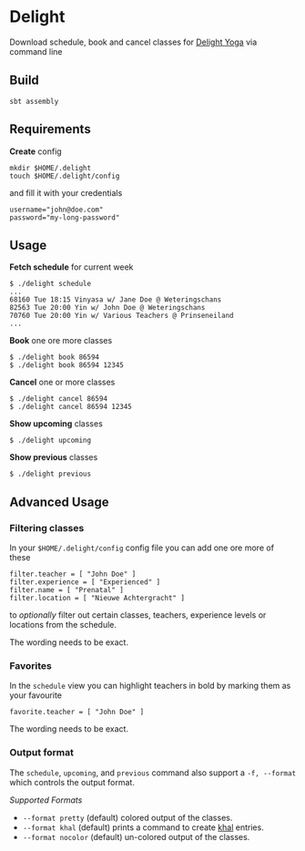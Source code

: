 # Delight

Download schedule, book and cancel classes for [Delight Yoga](https://delightyoga.com) via command line

## Build

```
sbt assembly
```

## Requirements

**Create** config

```
mkdir $HOME/.delight
touch $HOME/.delight/config
```

and fill it with your credentials

```
username="john@doe.com"
password="my-long-password"
```

## Usage

**Fetch schedule** for current week

```
$ ./delight schedule
...
68160 Tue 18:15 Vinyasa w/ Jane Doe @ Weteringschans
82563 Tue 20:00 Yin w/ John Doe @ Weteringschans
70760 Tue 20:00 Yin w/ Various Teachers @ Prinseneiland
...
```

**Book** one ore more classes

```
$ ./delight book 86594
$ ./delight book 86594 12345
```

**Cancel** one or more classes

```
$ ./delight cancel 86594
$ ./delight cancel 86594 12345
```

**Show upcoming** classes

```
$ ./delight upcoming
```

**Show previous** classes

```
$ ./delight previous
```

## Advanced Usage

### Filtering classes

In your `$HOME/.delight/config` config file you can add one ore more of these

```
filter.teacher = [ "John Doe" ]
filter.experience = [ "Experienced" ]
filter.name = [ "Prenatal" ]
filter.location = [ "Nieuwe Achtergracht" ]
```

to *optionally* filter out certain classes, teachers, experience levels or locations from the schedule.

The wording needs to be exact.

### Favorites

In the `schedule` view you can highlight teachers in bold by marking them as your favourite

```
favorite.teacher = [ "John Doe" ]
```

The wording needs to be exact.

### Output format

The `schedule`, `upcoming`, and `previous` command also support a `-f, --format` which
controls the output format.

*Supported Formats*

- `--format pretty` (default) colored output of the classes.
- `--format khal` (default) prints a command to create [khal](https://github.com/pimutils/khal) entries.
- `--format nocolor` (default) un-colored output of the classes.

